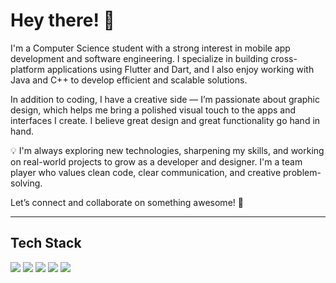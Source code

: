 # Hey there! 👋

I'm a Computer Science student with a strong interest in mobile app development and software engineering. I specialize in building cross-platform applications using Flutter and Dart, and I also enjoy working with Java and C++ to develop efficient and scalable solutions.

In addition to coding, I have a creative side — I’m passionate about graphic design, which helps me bring a polished visual touch to the apps and interfaces I create. I believe great design and great functionality go hand in hand.

💡 I'm always exploring new technologies, sharpening my skills, and working on real-world projects to grow as a developer and designer. I'm a team player who values clean code, clear communication, and creative problem-solving.

Let’s connect and collaborate on something awesome! 🚀

---

## Tech Stack

<img src="https://img.shields.io/badge/Flutter-02569B?style=for-the-badge&logo=flutter&logoColor=white" />
<img src="https://img.shields.io/badge/Dart-0175C2?style=for-the-badge&logo=dart&logoColor=white" />
<img src="https://img.shields.io/badge/Java-ED8B00?style=for-the-badge&logo=java&logoColor=white" />
<img src="https://img.shields.io/badge/C++-00599C?style=for-the-badge&logo=c%2B%2B&logoColor=white" />
<img src="https://img.shields.io/badge/Graphic%20Design-FF4088?style=for-the-badge&logo=adobecreativecloud&logoColor=white" />

